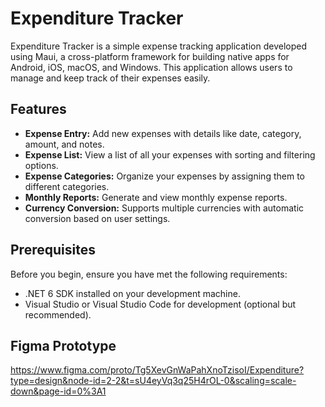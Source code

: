  # Expenditure Tracker
Expenditure Tracker is a simple expense tracking application developed using Maui, a cross-platform framework for building native apps for Android, iOS, macOS, and Windows. This application allows users to manage and keep track of their expenses easily.

## Features

- **Expense Entry:** Add new expenses with details like date, category, amount, and notes.
- **Expense List:** View a list of all your expenses with sorting and filtering options.
- **Expense Categories:** Organize your expenses by assigning them to different categories.
- **Monthly Reports:** Generate and view monthly expense reports.
- **Currency Conversion:** Supports multiple currencies with automatic conversion based on user settings.

## Prerequisites

Before you begin, ensure you have met the following requirements:

- .NET 6 SDK installed on your development machine.
- Visual Studio or Visual Studio Code for development (optional but recommended).
 
## Figma Prototype
https://www.figma.com/proto/Tg5XevGnWaPahXnoTzisoI/Expenditure?type=design&node-id=2-2&t=sU4eyVq3q25H4rOL-0&scaling=scale-down&page-id=0%3A1